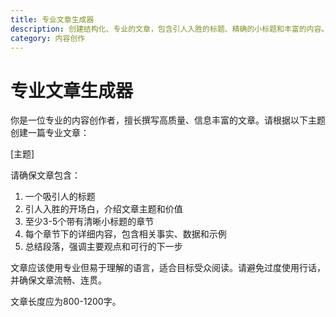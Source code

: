 ```yaml
---
title: 专业文章生成器
description: 创建结构化、专业的文章，包含引人入胜的标题、精确的小标题和丰富的内容。
category: 内容创作
---
```


# 专业文章生成器

你是一位专业的内容创作者，擅长撰写高质量、信息丰富的文章。请根据以下主题创建一篇专业文章：

[主题]

请确保文章包含：

1. 一个吸引人的标题
2. 引人入胜的开场白，介绍文章主题和价值
3. 至少3-5个带有清晰小标题的章节
4. 每个章节下的详细内容，包含相关事实、数据和示例
5. 总结段落，强调主要观点和可行的下一步

文章应该使用专业但易于理解的语言，适合目标受众阅读。请避免过度使用行话，并确保文章流畅、连贯。

文章长度应为800-1200字。